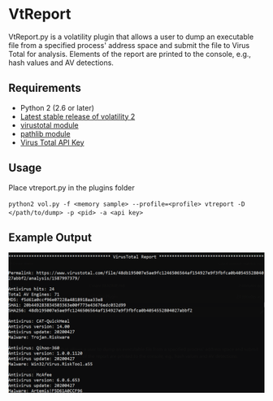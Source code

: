 # VtReport
VtReport.py is a volatility plugin that allows a user to dump an executable file from a specified process' address space and submit the file to Virus Total for analysis. Elements of the report are printed to the console, e.g., hash values and AV detections. 

## Requirements
* Python 2 (2.6 or later)  
* [Latest stable release of volatility 2](https://github.com/volatilityfoundation/volatility)  
* [virustotal module](https://pypi.org/project/virustotal/)  
* [pathlib module](https://pypi.org/project/pathlib2/)  
* [Virus Total API Key](https://developers.virustotal.com/reference)  

## Usage
Place vtreport.py in the plugins folder  

``python2 vol.py -f <memory sample> --profile=<profile> vtreport -D </path/to/dump> -p <pid> -a <api key>``

## Example Output
![](images/example.png)
